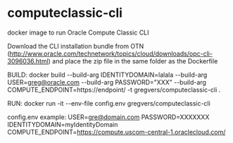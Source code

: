 # computeclassic-cli
docker image to run Oracle Compute Classic CLI

Download the CLI installation bundle from OTN (http://www.oracle.com/technetwork/topics/cloud/downloads/opc-cli-3096036.html) and place the zip file in the same folder as the Dockerfile

BUILD:
docker build --build-arg IDENTITYDOMAIN=lalala --build-arg USER=greg@oracle.com --build-arg PASSWORD="XXX" --build-arg COMPUTE_ENDPOINT=https://endpoint/ -t gregvers/computeclassic-cli .

RUN:
docker run -it --env-file config.env gregvers/computeclassic-cli

config.env example:
USER=gre@domain.com
PASSWORD=XXXXXXX
IDENTITYDOMAIN=myIdentityDomain
COMPUTE_ENDPOINT=https://compute.uscom-central-1.oraclecloud.com/
